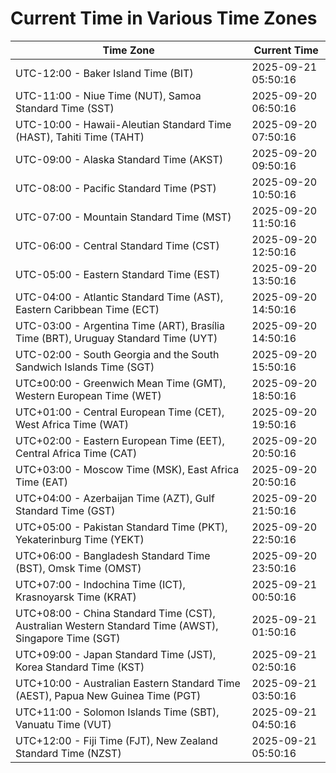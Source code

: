 # Current Time in Various Time Zones

| Time Zone | Current Time |
|-----------|--------------|
| UTC-12:00 - Baker Island Time (BIT) | 2025-09-21 05:50:16 |
| UTC-11:00 - Niue Time (NUT), Samoa Standard Time (SST) | 2025-09-20 06:50:16 |
| UTC-10:00 - Hawaii-Aleutian Standard Time (HAST), Tahiti Time (TAHT) | 2025-09-20 07:50:16 |
| UTC-09:00 - Alaska Standard Time (AKST) | 2025-09-20 09:50:16 |
| UTC-08:00 - Pacific Standard Time (PST) | 2025-09-20 10:50:16 |
| UTC-07:00 - Mountain Standard Time (MST) | 2025-09-20 11:50:16 |
| UTC-06:00 - Central Standard Time (CST) | 2025-09-20 12:50:16 |
| UTC-05:00 - Eastern Standard Time (EST) | 2025-09-20 13:50:16 |
| UTC-04:00 - Atlantic Standard Time (AST), Eastern Caribbean Time (ECT) | 2025-09-20 14:50:16 |
| UTC-03:00 - Argentina Time (ART), Brasília Time (BRT), Uruguay Standard Time (UYT) | 2025-09-20 14:50:16 |
| UTC-02:00 - South Georgia and the South Sandwich Islands Time (SGT) | 2025-09-20 15:50:16 |
| UTC±00:00 - Greenwich Mean Time (GMT), Western European Time (WET) | 2025-09-20 18:50:16 |
| UTC+01:00 - Central European Time (CET), West Africa Time (WAT) | 2025-09-20 19:50:16 |
| UTC+02:00 - Eastern European Time (EET), Central Africa Time (CAT) | 2025-09-20 20:50:16 |
| UTC+03:00 - Moscow Time (MSK), East Africa Time (EAT) | 2025-09-20 20:50:16 |
| UTC+04:00 - Azerbaijan Time (AZT), Gulf Standard Time (GST) | 2025-09-20 21:50:16 |
| UTC+05:00 - Pakistan Standard Time (PKT), Yekaterinburg Time (YEKT) | 2025-09-20 22:50:16 |
| UTC+06:00 - Bangladesh Standard Time (BST), Omsk Time (OMST) | 2025-09-20 23:50:16 |
| UTC+07:00 - Indochina Time (ICT), Krasnoyarsk Time (KRAT) | 2025-09-21 00:50:16 |
| UTC+08:00 - China Standard Time (CST), Australian Western Standard Time (AWST), Singapore Time (SGT) | 2025-09-21 01:50:16 |
| UTC+09:00 - Japan Standard Time (JST), Korea Standard Time (KST) | 2025-09-21 02:50:16 |
| UTC+10:00 - Australian Eastern Standard Time (AEST), Papua New Guinea Time (PGT) | 2025-09-21 03:50:16 |
| UTC+11:00 - Solomon Islands Time (SBT), Vanuatu Time (VUT) | 2025-09-21 04:50:16 |
| UTC+12:00 - Fiji Time (FJT), New Zealand Standard Time (NZST) | 2025-09-21 05:50:16 |
